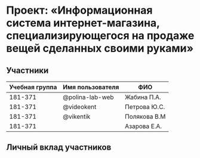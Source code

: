 # Проект: «Информационная система интернет-магазина, специализирующегося на продаже вещей сделанных своими руками»
## Участники

| Учебная группа | Имя пользователя | ФИО                      |
|----------------|------------------|--------------------------|
| 181-371      | @polina-lab-web      | Жабина П.А.             |
| 181-371        | @videokent       | Петрова Ю.С.           |
| 181-371        | @vikentik      | Полякова В.М |
| 181-371        |     | Азарова Е.А. |

## Личный вклад участников
